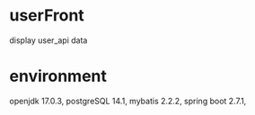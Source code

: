 # userFront
display user_api data

# environment
openjdk 17.0.3,
postgreSQL 14.1,
mybatis 2.2.2,
spring boot 2.7.1,
